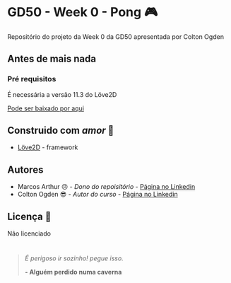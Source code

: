 # GD50 - Week 0 - Pong :video_game:

Repositório do projeto da Week 0 da GD50 apresentada por Colton Ogden 

## Antes de mais nada 
### Pré requisitos
É necessária a versão 11.3 do Löve2D

[Pode ser baixado por aqui](https://love2d.org/) 

## Construido com _amor_ :construction_worker:
* [Löve2D](https://love2d.org/) - framework

## Autores
* Marcos Arthur :persevere: - *Dono do repoisitório* - [Página no Linkedin](https://www.linkedin.com/in/marcos-arthur/)
* Colton Ogden :sunglasses: - *Autor do curso* - [Página no Linkedin](https://www.linkedin.com/in/colton-ogden-0514029b/)

## Licença :cop:
Não licenciado

#

> *É perigoso ir sozinho! pegue isso.* 
>
> __- Alguém perdido numa caverna__